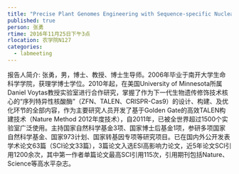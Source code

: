 ```yaml
---
title: "Precise Plant Genomes Engineering with Sequence-specific Nuclease "
published: true
person: 张勇
rtime: 2016年11月25日下午3点
rlocation: 农学院N127
categories:
  - labmeeting
---
```


报告人简介:
张勇，男，博士、教授、博士生导师。2006年毕业于南开大学生命科学学院，获理学博士学位。2010年起，在美国University of Minnesota所属Daniel Voytas教授实验室进行合作研究，掌握了作为下一代生物遗传修饰技术核心的“序列特异性核酸酶”（ZFN、TALEN、CRISPR-Cas9）的设计、构建、及优化环节的全部内容，作为主要研究人员开发了基于Golden Gate的高效TALEN构建技术（Nature Method 2012年度技术），自2011年，已被全世界超过1500个实验室广泛使用。主持国家自然科学基金3项、国家博士后基金1项，参研多项国家自然科学基金、国家973计划、国家转基因专项等研究项目。已在国内外公开发表学术论文63篇（SCI论文33篇），3篇论文入选ESI高影响力论文，近5年论文SCI引用1200余次，其中第一作者单篇论文最高SCI引用115次，引用期刊包括Nature、Science等高水平杂志。

